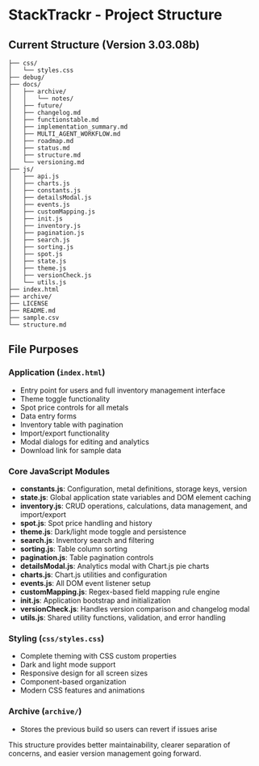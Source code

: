 # StackTrackr - Project Structure

## Current Structure (Version 3.03.08b)

```text
├── css/
│   └── styles.css
├── debug/
├── docs/
│   ├── archive/
│   │   └── notes/
│   ├── future/
│   ├── changelog.md
│   ├── functionstable.md
│   ├── implementation_summary.md
│   ├── MULTI_AGENT_WORKFLOW.md
│   ├── roadmap.md
│   ├── status.md
│   ├── structure.md
│   └── versioning.md
├── js/
│   ├── api.js
│   ├── charts.js
│   ├── constants.js
│   ├── detailsModal.js
│   ├── events.js
│   ├── customMapping.js
│   ├── init.js
│   ├── inventory.js
│   ├── pagination.js
│   ├── search.js
│   ├── sorting.js
│   ├── spot.js
│   ├── state.js
│   ├── theme.js
│   ├── versionCheck.js
│   └── utils.js
├── index.html
├── archive/
├── LICENSE
├── README.md
├── sample.csv
└── structure.md
```

## File Purposes

### Application (`index.html`)
- Entry point for users and full inventory management interface
- Theme toggle functionality
- Spot price controls for all metals
- Data entry forms
- Inventory table with pagination
- Import/export functionality
- Modal dialogs for editing and analytics
- Download link for sample data

### Core JavaScript Modules
- **constants.js**: Configuration, metal definitions, storage keys, version
- **state.js**: Global application state variables and DOM element caching
- **inventory.js**: CRUD operations, calculations, data management, and import/export
- **spot.js**: Spot price handling and history
- **theme.js**: Dark/light mode toggle and persistence
- **search.js**: Inventory search and filtering
- **sorting.js**: Table column sorting
- **pagination.js**: Table pagination controls
- **detailsModal.js**: Analytics modal with Chart.js pie charts
- **charts.js**: Chart.js utilities and configuration
- **events.js**: All DOM event listener setup
- **customMapping.js**: Regex-based field mapping rule engine
- **init.js**: Application bootstrap and initialization
- **versionCheck.js**: Handles version comparison and changelog modal
- **utils.js**: Shared utility functions, validation, and error handling

### Styling (`css/styles.css`)
- Complete theming with CSS custom properties
- Dark and light mode support
- Responsive design for all screen sizes
- Component-based organization
- Modern CSS features and animations

### Archive (`archive/`)
- Stores the previous build so users can revert if issues arise

This structure provides better maintainability, clearer separation of concerns, and easier version management going forward.
